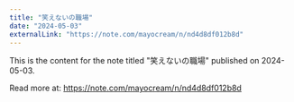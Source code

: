```yaml
---
title: "笑えないの職場"
date: "2024-05-03"
externalLink: "https://note.com/mayocream/n/nd4d8df012b8d"
---
```


This is the content for the note titled "笑えないの職場" published on 2024-05-03.

Read more at: https://note.com/mayocream/n/nd4d8df012b8d
